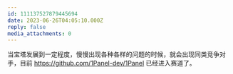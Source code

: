 ```yaml
---
id: 111137527879445694
date: 2023-06-26T04:05:10.000Z
reply: false
media_attachments: 0
---
```


当宝塔发展到一定程度，慢慢出现各种各样的问题的时候，就会出现同类竞争对手，目前 https://github.com/1Panel-dev/1Panel 已经进入赛道了。

